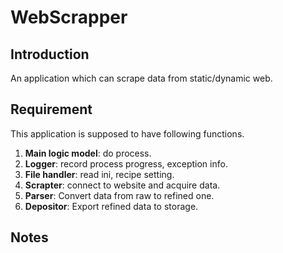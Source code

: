 # WebScrapper
## Introduction
An application which can scrape data from static/dynamic web.


## Requirement
This application is supposed to have following functions.

1. **Main logic model**: do process.
2. **Logger**: record process progress, exception info.
3. **File handler**: read ini, recipe setting.
4. **Scrapter**: connect to website and acquire data.
5. **Parser**: Convert data from raw to refined one.
6. **Depositor**: Export refined data to storage.


## Notes
